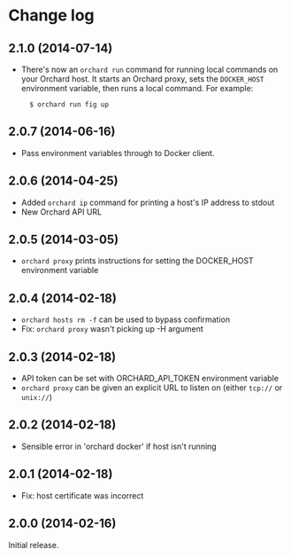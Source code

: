 Change log
==========

2.1.0 (2014-07-14)
------------------

- There's now an `orchard run` command for running local commands on your Orchard host. It starts an Orchard proxy, sets the `DOCKER_HOST` environment variable, then runs a local command. For example:
  
        $ orchard run fig up


2.0.7 (2014-06-16)
------------------

- Pass environment variables through to Docker client.

2.0.6 (2014-04-25)
------------------

- Added `orchard ip` command for printing a host's IP address to stdout
- New Orchard API URL

2.0.5 (2014-03-05)
------------------

- `orchard proxy` prints instructions for setting the DOCKER_HOST environment variable

2.0.4 (2014-02-18)
------------------

- `orchard hosts rm -f` can be used to bypass confirmation
- Fix: `orchard proxy` wasn't picking up -H argument

2.0.3 (2014-02-18)
------------------

- API token can be set with ORCHARD_API_TOKEN environment variable
- `orchard proxy` can be given an explicit URL to listen on (either `tcp://` or `unix://`)

2.0.2 (2014-02-18)
------------------

- Sensible error in 'orchard docker' if host isn't running

2.0.1 (2014-02-18)
------------------

- Fix: host certificate was incorrect

2.0.0 (2014-02-16)
------------------

Initial release.

